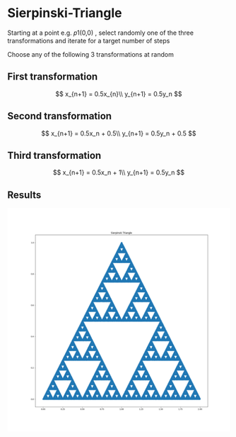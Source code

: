 # Sierpinski-Triangle
Starting at a point e.g.  𝑝1(0,0)  , select randomly one of the three transformations and iterate for a target number of steps

Choose any of the following 3 transformations at random

## First transformation  
$$
x_{n+1} = 0.5x_{n}\\
y_{n+1} = 0.5y_n
$$

## Second transformation
$$
x_{n+1} = 0.5x_n + 0.5\\
y_{n+1} = 0.5y_n + 0.5
$$

## Third transformation
$$
x_{n+1} = 0.5x_n + 1\\
y_{n+1} = 0.5y_n
$$

## Results
![Sierpinski Triangle](sierpinski.png)

